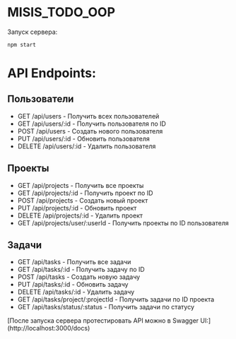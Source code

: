 ﻿# MISIS_TODO_OOP
Запуск сервера: 
```bash
npm start
```
# API Endpoints:

## Пользователи
- GET /api/users - Получить всех пользователей
- GET /api/users/:id - Получить пользователя по ID
- POST /api/users - Создать нового пользователя
- PUT /api/users/:id - Обновить пользователя
- DELETE /api/users/:id - Удалить пользователя
## Проекты
- GET /api/projects - Получить все проекты
- GET /api/projects/:id - Получить проект по ID
- POST /api/projects - Создать новый проект
- PUT /api/projects/:id - Обновить проект
- DELETE /api/projects/:id - Удалить проект
- GET /api/projects/user/:userId - Получить проекты по ID пользователя
## Задачи
- GET /api/tasks - Получить все задачи
- GET /api/tasks/:id - Получить задачу по ID
- POST /api/tasks - Создать новую задачу
- PUT /api/tasks/:id - Обновить задачу
- DELETE /api/tasks/:id - Удалить задачу
- GET /api/tasks/project/:projectId - Получить задачи по ID проекта
- GET /api/tasks/status/:status - Получить задачи по статусу


[После запуска сервера протестировать API можно в Swagger UI:] (http://localhost:3000/docs)
